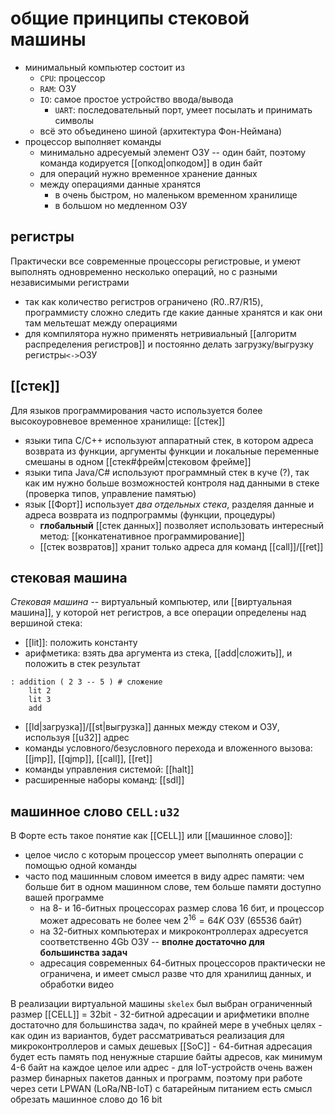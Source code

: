 # общие принципы стековой машины


- минимальный компьютер состоит из
	- `CPU`: процессор
	- `RAM`: ОЗУ
	- `IO`: самое простое устройство ввода/вывода
		- `UART`: последовательный порт, умеет посылать и принимать символы
	- всё это объединено шиной (архитектура Фон-Неймана)
- процессор выполняет команды
	- минимально адресуемый элемент ОЗУ -- один байт, поэтому команда кодируется [[опкод|опкодом]] в один байт
	- для операций нужно временное хранение данных
	- между операциями данные хранятся
		- в очень быстром, но маленьком временном хранилище
		- в большом но медленном ОЗУ

## регистры

Практически все современные процессоры регистровые, и умеют выполнять одновременно несколько операций, но с разными независимыми регистрами
- так как количество регистров ограничено (R0..R7/R15), программисту сложно следить где какие данные хранятся и как они там мельтешат между операциями
- для компилятора нужно применять нетривиальный [[алгоритм распределения регистров]] и постоянно делать загрузку/выгрузку регистры`<->`ОЗУ

## [[стек]]

Для языков программирования часто используется более высокоуровневое временное хранилище: [[стек]]
- языки типа C/C++ используют аппаратный стек, в котором адреса возврата из функции, аргументы функции и локальные переменные смешаны в одном [[стек#фрейм|стековом фрейме]]
- языки типа Java/C# используют программный стек в куче (?), так как им нужно больше возможностей контроля над данными в стеке (проверка типов, управление памятью)
- язык [[Форт]] использует *два отдельных стека*, разделяя данные и адреса возврата из подпрограммы (функции, процедуры)
	- **глобальный** [[стек данных]] позволяет использовать интересный метод: [[конкатенативное программирование]]
	- [[стек возвратов]] хранит только адреса для команд [[call]]/[[ret]]

## cтековая машина

*Стековая машина* -- виртуальный компьютер, или [[виртуальная машина]], у которой нет регистров, а все операции определены над вершиной стека:
- [[lit]]: положить константу
- арифметика: взять два аргумента из стека, [[add|сложить]], и положить в стек результат
```Forth
: addition ( 2 3 -- 5 ) # сложение
	lit 2
	lit 3
	add
```
- [[ld|загрузка]]/[[st|выгрузка]] данных между стеком и ОЗУ, используя [[u32]] адрес
- команды условного/безусловного перехода и вложенного вызова: [[jmp]], [[qjmp]], [[call]], [[ret]]
- команды управления системой: [[halt]]
- расширенные наборы команд: [[sdl]]

## машинное слово `CELL:u32`

 В Форте есть такое понятие как [[CELL]] или [[машинное слово]]:
- целое число с которым процессор умеет выполнять операции с помощью одной команды
- часто под машинным словом имеется в виду адрес памяти: чем больше бит в одном машинном слове, тем больше памяти доступно вашей программе
	- на 8- и 16-битных процессорах размер слова 16 бит, и процессор может адресовать не более чем $2^{16}=64K$ ОЗУ (65536 байт)
	- на 32-битных компьютерах и микроконтроллерах адресуется соответственно 4Gb ОЗУ -- **вполне достаточно для большинства задач**
	- адресация современных 64-битных процессоров практически не ограничена, и имеет смысл разве что для хранилищ данных, и обработки видео

В реализации виртуальной машины `skelex` был выбран ограниченный размер [[CELL]] = 32bit
	- 32-битной адресации и арифметики вполне достаточно для большинства задач, по крайней мере в учебных целях
	- как один из вариантов, будет рассматриваться реализация для микроконтроллеров и самых дешевых [[SoC]]
	- 64-битная адресация будет есть память под ненужные старшие байты адресов, как минимум 4-6 байт на каждое целое или адрес
	- для IoT-устройств очень важен размер бинарных пакетов данных и программ, поэтому при работе через сети LPWAN (LoRa/NB-IoT) с батарейным питанием есть смысл обрезать машинное слово до 16 bit

